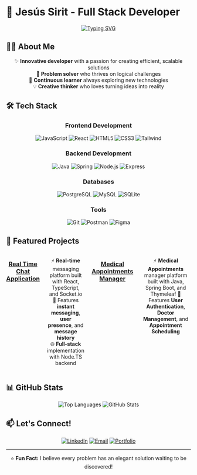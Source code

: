 # 🚀 Jesús Sirit - Full Stack Developer

<div align="center">

[![Typing SVG](https://readme-typing-svg.herokuapp.com?font=Fira+Code&pause=1000&color=52BBDA&center=true&width=435&lines=FullStack+Developer;Associate+Degree+in+Computer+Science;Love+to+learn+new+stuffs...+;Passionate+Coder)](https://git.io/typing-svg)

</div>

## 👨‍💻 About Me

<div align="center">

✨ **Innovative developer** with a passion for creating efficient, scalable solutions  
🧠 **Problem solver** who thrives on logical challenges  
🚀 **Continuous learner** always exploring new technologies  
💡 **Creative thinker** who loves turning ideas into reality  

</div>

## 🛠️ Tech Stack

<div align="center">

### **Frontend Development**
![JavaScript](https://img.shields.io/badge/-JavaScript-F7DF1E?style=flat-square&logo=javascript&logoColor=black)
![React](https://img.shields.io/badge/-React-61DAFB?style=flat-square&logo=react&logoColor=black)
![HTML5](https://img.shields.io/badge/-HTML5-E34F26?style=flat-square&logo=html5&logoColor=white)
![CSS3](https://img.shields.io/badge/-CSS3-1572B6?style=flat-square&logo=css3&logoColor=white)
![Tailwind](https://img.shields.io/badge/-Tailwind_CSS-38B2AC?style=flat-square&logo=tailwind-css&logoColor=white)

### **Backend Development**
![Java](https://img.shields.io/badge/-Java-007396?style=flat-square&logo=java&logoColor=white)
![Spring](https://img.shields.io/badge/-Spring-6DB33F?style=flat-square&logo=spring&logoColor=white)
![Node.js](https://img.shields.io/badge/-Node.js-339933?style=flat-square&logo=node.js&logoColor=white)
![Express](https://img.shields.io/badge/-Express-000000?style=flat-square&logo=express&logoColor=white)

### **Databases**
![PostgreSQL](https://img.shields.io/badge/-PostgreSQL-336791?style=flat-square&logo=postgresql&logoColor=white)
![MySQL](https://img.shields.io/badge/-MySQL-4479A1?style=flat-square&logo=mysql&logoColor=white)
![SQLite](https://img.shields.io/badge/-SQLite-003B57?style=flat-square&logo=sqlite&logoColor=white)

### **Tools**
![Git](https://img.shields.io/badge/-Git-F05032?style=flat-square&logo=git&logoColor=white)
![Postman](https://img.shields.io/badge/-Postman-FF6C37?style=flat-square&logo=postman&logoColor=white)
![Figma](https://img.shields.io/badge/-Figma-F24E1E?style=flat-square&logo=figma&logoColor=white)

</div>

## 🚀 Featured Projects

<div align="center" style="display: flex; gap: 20px;">

### [Real Time Chat Application](https://github.com/Jesus24-Dev/real-time-chat-ReactTS-Socket.io)
⚡ **Real-time** messaging platform built with React, TypeScript, and Socket.io  
🔧 Features **instant messaging**, **user presence**, and **message history**  
🌐 **Full-stack** implementation with Node.TS backend  


### [Medical Appointments Manager](https://github.com/Jesus24-Dev/SpringBoot-Medical-Appointments-Manager)
⚡ **Medical Appointments** manager platform built with Java, Spring Boot, and Thymeleaf
🔧 Features **User Authentication**, **Doctor Management**, and **Appointment Scheduling**  

</div>

## 📊 GitHub Stats

<div align="center">

![Top Languages](https://github-readme-stats.vercel.app/api/top-langs/?username=Jesus24-Dev&layout=compact&theme=holi&hide_border=true)
![GitHub Stats](https://github-readme-stats.vercel.app/api?username=Jesus24-Dev&show_icons=true&theme=holi&hide_border=true)

</div>

## 📫 Let's Connect!

<div align="center">

[![LinkedIn](https://img.shields.io/badge/-LinkedIn-0077B5?style=for-the-badge&logo=linkedin&logoColor=white)](https://www.linkedin.com/in/jesús-sirit-b94037266/)
[![Email](https://img.shields.io/badge/-Email-D14836?style=for-the-badge&logo=gmail&logoColor=white)](mailto:siritjesus24@gmail.com)
[![Portfolio](https://img.shields.io/badge/-Portfolio-4285F4?style=for-the-badge&logo=google-chrome&logoColor=white)](https://jesus24dev.vercel.app)

</div>

---

<div align="center">

⭐ **Fun Fact:** I believe every problem has an elegant solution waiting to be discovered!  

</div>

